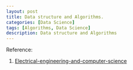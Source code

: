 ```yaml
---
layout: post
title: Data structure and Algorithms.
categories: [Data Science]
tags: [Algorithms, Data Science]
description: Data structure and Algorithms
---
```


Reference:
1. [Electrical-engineering-and-computer-science](https://ocw.mit.edu/courses/electrical-engineering-and-computer-science/6-046j-introduction-to-algorithms-sma-5503-fall-2005/)